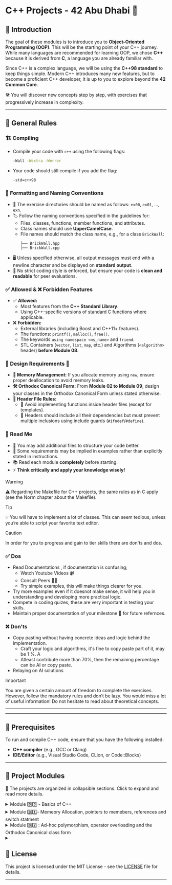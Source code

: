 # C++ Projects - 42 Abu Dhabi 🚀

## 📌 Introduction
The goal of these modules is to introduce you to **Object-Oriented Programming (OOP)**. This will be the starting point of your C++ journey. While many languages are recommended for learning OOP, we chose **C++** because it is derived from **C**, a language you are already familiar with.

Since C++ is a complex language, we will be using the **C++98 standard** to keep things simple. Modern C++ introduces many new features, but to become a proficient C++ developer, it is up to you to explore beyond the **42 Common Core**.

🛠️ You will discover new concepts step by step, with exercises that progressively increase in complexity.

---

## 📜 General Rules

### 🏗️ Compiling
- Compile your code with `c++` using the following flags:
  ```sh
  -Wall -Wextra -Werror
  ```
- Your code should still compile if you add the flag:
  ```sh
  -std=c++98
  ```

### 📁 Formatting and Naming Conventions
- 📂 The exercise directories should be named as follows: `ex00`, `ex01`, ..., `exn`.
- 🏷️ Follow the naming conventions specified in the guidelines for:
  - Files, classes, functions, member functions, and attributes.
  - Class names should use **UpperCamelCase**.
  - File names should match the class name, e.g., for a class `BrickWall`:
    ```
    ├── BrickWall.hpp
    ├── BrickWall.cpp
    ```
- 🖥️ Unless specified otherwise, all output messages must end with a newline character and be displayed on **standard output**.
- 📏 No strict coding style is enforced, but ensure your code is **clean and readable** for peer evaluations.

### ✅ Allowed & ❌ Forbidden Features
- ✅ **Allowed:**
  - Most features from the **C++ Standard Library**.
  - Using C++-specific versions of standard C functions where applicable.
- ❌ **Forbidden:**
  - External libraries (including Boost and C++11+ features).
  - The functions: `printf()`, `malloc()`, `free()`.
  - The keywords `using namespace <ns_name>` and `friend`.
  - STL Containers (`vector`, `list`, `map`, etc.) and Algorithms (`<algorithm>` header) **before Module 08**.

### 🎨 Design Requirements 📔
- **🛑 Memory Management:** If you allocate memory using `new`, ensure proper deallocation to avoid memory leaks.
- **🛠️ Orthodox Canonical Form:** From **Module 02 to Module 09**, design your classes in the Orthodox Canonical Form unless stated otherwise.
- **📄 Header File Rules:**
  - 🚫 Avoid implementing functions inside header files (except for templates).
  - 🛑 Headers should include all their dependencies but must prevent multiple inclusions using include guards (`#ifndef`/`#define`).

### 📖 Read Me
- 📂 You may add additional files to structure your code better.
- 🧐 Some requirements may be implied in examples rather than explicitly stated in instructions.
- 📚 Read each module **completely** before starting.
- ⚡ **Think critically and apply your knowledge wisely!**

> [!WARNING]
> ⚠️  Regarding the Makefile for C++ projects, the same rules as in C apply (see the Norm chapter about the Makefile).

> [!TIP]
> 💡  You will have to implement a lot of classes. This can seem tedious, unless you’re able to script your favorite text editor.


> [!CAUTION]
> In order for you to progress and gain to tier skills there are don'ts and dos.
> ### ✅ Dos
> - Read Documentations , if documentation is confusing;
>   - Watch Youtube Videos 📹
>   - Consult Peers 👨‍🎓
>   - Try simple examples, this will make things clearer for you. 
> - Try more examples even if it doesnot make sense, it will help you in understanding and developing more practical logic.
> - Compete in coding quizes, these are very important in testing your skills.
> - Maintain proper documentation of your milestone 🚀 for future refernces.
> ### ❌ Don'ts
> - Copy pasting without having concrete ideas and logic behind the implementation.
>    - Craft your logic and algorithms, it's fine to copy paste part of it, may be 1 %. A
>    - Atleast contribute more than 70%, then the remaining percentage can be AI or copy paste.
> - Relaying on AI solutions

> [!IMPORTANT]
>  You are given a certain amount of freedom to complete the exercises.
 However, follow the mandatory rules and don’t be lazy. You would
 miss a lot of useful information! Do not hesitate to read about
 theoretical concepts.
---
---

## 🔧 Prerequisites

To run and compile C++ code, ensure that you have the following installed:
- **C++ compiler** (e.g., GCC or Clang)
- **IDE/Editor** (e.g., Visual Studio Code, CLion, or Code::Blocks)

---

## 📂 Project Modules

📌 The projects are organized in collapsible sections. Click to expand and read more details.

<details>
  <summary>
     Module 0️⃣0️⃣ - Basics of C++
  </summary>
  
  **📚 Topics Covered:**
  - Namespaces
  - Classes
  - Memeber Functions
  - Stdio streams
  - Initilization List
  - Static , const and some basic stuff
---
# C++ Basics: Understanding Key Concepts
### 1. **Namespaces in C++**
- **Namespaces** are used to organize code into logical groups to prevent name conflicts, especially in larger programs or libraries.
- By default, C++ code is written in the `global` namespace, but it’s better to use namespaces for larger applications.

#### Syntax:
```cpp
namespace myNamespace {
    int myVariable = 10;
    void myFunction() {
        std::cout << "Hello from myNamespace!" << std::endl;
    }
}
```

- You can access variables or functions inside a namespace by qualifying them with the namespace name:
```cpp
myNamespace::myFunction();
```
- Alternatively, you can use the `using` keyword to avoid qualification:
```cpp
using namespace myNamespace;
myFunction();  // No need for 'myNamespace::'
```

For more details:
- [Namespaces in C++](https://www.geeksforgeeks.org/namespaces-in-cpp/)

---

### 2. **Classes and Objects in C++**
- **Classes** in C++ are user-defined data types that contain data members and member functions. They are the building blocks of object-oriented programming.
- **Objects** are instances of a class.

> When a class is defined, no memory is allocated but when it is instantiated (i.e. an object is created and the memory is allocated)

#### Syntax to define a class:
```cpp
class MyClass {
public:
    int myVariable;
    void myFunction() {
        std::cout << "Hello, World!" << std::endl;
    }
};
```

To create an object of the class:
```cpp
MyClass obj;
obj.myVariable = 5;
obj.myFunction();
```

For more details:
- [Classes & Objects in C++](https://www.geeksforgeeks.org/c-classes-and-objects/)

---

### 3. **Member Functions in C++**
- **Member functions** are functions defined inside a class and are used to manipulate the class’s data members.

#### Example:
 
  #### Example inside
  ```
  class Box {
    public:
      double length; // Length of a box
    // Member function to calculate volume
      double getVolume() {
        return length * breadth * height;
    }
  };
  ```
  #### Example outside
  ```
    class Box {
    public:
      double length; // Length of a box
        
      double getVolume(); // Declaration of member function
  };
  ```
  ```
  double Box::getVolume() {
  return length * breadth * height;
  }
  ```
 > Member function can be defined either inside or outside of the class definition.
  
  - When defined inside class, they are implicitly inline meaning that the ``compiler`` attempts to expand them at the point of call to reduce function call overhead.
For more details:
- [Member Functions in C++](https://www.learncpp.com/cpp-tutorial/member-functions/)

---

### 4. **Stdio Streams in C++**
- **Standard Input and Output** in C++ is handled through streams. The standard streams are:
  - `std::cin` for input
  - `std::cout` for output
  - `std::cerr` for error output
  - `std::clog` for logging output

#### Example:
```cpp
#include <iostream>

int main() {
    int num;
    std::cout << "Enter a number: ";
    std::cin >> num;
    std::cout << "You entered: " << num << std::endl;
    return 0;
}
```

For more details:
- [Standard Streams in C++](https://www.geeksforgeeks.org/standard-streams-cpp/)

---

### 5. **Initialization Lists in C++**
- **Initialization lists** are used in constructors to initialize data members directly before the constructor body executes.

#### Syntax:
```cpp
class Box {
public:
    double length, breadth, height;

    // Constructor with initialization list
    Box(double l, double b, double h) : length(l), breadth(b), height(h) {}
};
```

- Initialization lists are more efficient because they directly initialize members rather than assigning values in the constructor body.

For more details:
- [Constructor Initialization Lists in C++](https://www.geeksforgeeks.org/initialization-list-in-c/)

---

### 6. **Static Members in C++**
- **Static members** are shared by all objects of a class. They belong to the class rather than individual instances.
- Static members are useful for properties or functions that are common to all instances of a class.

#### Example:
```cpp
class MyClass {
public:
    static int count;  // Static member

    MyClass() {
        count++;  // Increment count every time an object is created
    }
};

// Initialization of static member
int MyClass::count = 0;
```

For more details:
- [Static Members in C++](https://www.geeksforgeeks.org/static-members-in-cpp/)

---

### 7. **Const Members in C++**
- **Const members** in C++ are used to make variables or functions read-only. Once a variable is declared `const`, its value cannot be changed after initialization.
- You can also declare `const` member functions, which ensure that they do not modify any member variables of the class.

#### Example:
```cpp
class Box {
public:
    const double length;  // Constant member variable

    // Constructor with initialization list
    Box(double l) : length(l) {}
};
```

#### Const Member Function:
```cpp
class Box {
public:
    double length;

    // Const member function that does not modify class members
    double getLength() const {
        return length;
    }
};
```

For more details:
- [Const in C++](https://www.geeksforgeeks.org/const-keyword-in-cpp/)

---

### 8. **Other Basic Concepts**
- **Pointer Basics**: Pointers are used to store the memory address of variables.
  - Example:
  ```cpp
  int x = 10;
  int *ptr = &x;  // ptr stores the address of x
  ```

- **References**: References are used as an alias for existing variables, making it easier to modify the variable directly.
  - Example:
  ```cpp
  int x = 10;
  int &ref = x;  // ref is a reference to x
  ```

For more details:
- [Pointers in C++](https://www.geeksforgeeks.org/pointers-in-c/)
- [References in C++](https://www.geeksforgeeks.org/references-in-c/)

---

  ### Access Modifiers C++
  - One of the main features of object-oriented programming languages such as C++ is data hiding.
  - Data hiding refers to restricting access to data members of a class. This is to prevent other functions and classes from tampering with the class data.
      - There are three ```Access Modifiers```:
          - Public
              - ```Public``` Keyword is used to create public members (data and functions), the public members are accessible from any part of the program.
            
          - Private
              - ```Private``` Keyword is used to create private members (data and functions), the private members are accessible only within the class.
          - Protected
              - ```Protected``` The protected members can be accessed within the class and from the derived class.
  - Source 👉 [Access Modifiers](https://www.programiz.com/cpp-programming/access-modifiers)
---

## 📝 Summary

| No. | Topic                    | Link                                      |
|-----|--------------------------|-------------------------------------------|
| 1️⃣  | Namespaces in C++         | [Namespaces](https://www.geeksforgeeks.org/namespaces-in-cpp/) |
| 2️⃣  | Classes and Objects       | [Classes & Objects](https://www.geeksforgeeks.org/c-classes-and-objects/) |
| 3️⃣  | Member Functions          | [Member Functions](https://www.learncpp.com/cpp-tutorial/member-functions/) |
| 4️⃣  | Stdio Streams in C++      | [Standard Streams](https://www.geeksforgeeks.org/standard-streams-cpp/) |
| 5️⃣  | Initialization Lists      | [Initialization Lists](https://www.geeksforgeeks.org/initialization-list-in-c/) |
| 6️⃣  | Static Members            | [Static Members](https://www.geeksforgeeks.org/static-members-in-cpp/) |
| 7️⃣  | Const Members             | [Const in C++](https://www.geeksforgeeks.org/const-keyword-in-cpp/) |
| 8️⃣  | Pointers and References   | [Pointers](https://www.geeksforgeeks.org/pointers-in-c/) |





  **📝 Exercises:**
  - Exercise 00: Megaphone
![Screenshot_12-3-2025_64915_cdn intra 42 fr](https://github.com/user-attachments/assets/1db8e78a-2e86-478d-bad7-8d0122d85f45)
### Logic Flowchart
![CPP Documentatio](https://github.com/user-attachments/assets/e7324249-4f8a-4393-add2-3b5c8a491c77)

---

## 🧑‍💻 Usage
- [x] **Step 1:** Git clone
``` https://github.com/pamone74/CPP-Projects```
- [x] **Step 2:** Run
```cd ex00```
- [x] **Step 3:** Run
```Makefile```
- [x] **Step 4:** Run
```./megaphone```
  
</details>

<details>
  <summary>Module 0️⃣1️⃣- Memeory Allocation, pointers to memebers, references and switch statment</summary>
  
  **📚 Topics Covered:**
  - Memory Allocation
  - Pointers to Member
  - References & Switch Statements
---
## Table of Contents
- [Memory Allocation](#Memory-Allocation)
  - [Heap Memory in C++](#Heap-Memory-In-C++)
    - [Key Points](#key-points)
    - [Syntax](#syntax)
  - [Static Memory Allocation](#static-memory-allocation)
- [Pointers to Member Functions](#pointers-to-member-functions)
  - [Definition](#definition)
  - [Syntax](#syntax)
  - [Example Usage](#example-usage)
- [References in C++](#references-in-c)
  - [Definition](#definition-1)
  - [Examples](#examples)
- [Switch Statements in C++](#switch-statements-in-c)
  - [Definition](#definition-2)
  - [Syntax](#syntax-1)
  - [Example Usage](#example-usage-1)
- [Sources](#sources)

## Memory Allocation
Memory allocation in C++ refers to the process of reserving memory space for variables, objects, and data structures. There are two primary types of memory allocation:
- Heap and Stack
### Heap Memory in C++

Heap allocation is used for **dynamic memory** that needs to be manually managed by the programmer. This memory is allocated during the program's runtime and must be freed manually.

### Key Points:
- The **heap** is more **flexible** than the stack, as it allows you to allocate memory dynamically at runtime.
- However, if the memory is not freed properly, it can cause **memory leaks**.
- Memory in the heap persists until it is explicitly freed using `delete`.

### Syntax:

- **Allocate memory on the heap** using `new`.
- **Free memory** using `delete`.

### Syntax Example:
```cpp
// Allocating memory on the heap
Obj* obj = new Obj;  // Allocates memory for Obj on the heap

// Freeing memory
delete obj;  // Frees the memory allocated for Obj
``` 
   
---
### Static Memory Allocation
- Memory is allocated at compile time.
- The size is fixed and determined before program execution.
- Variables declared inside functions and global/static variables use static memory allocation.
  
### Example

In the given example, when `main()` executes, memory is allocated for the global variable `name`, which stores the return value of the `ReturnString()` function. This function takes a string as a parameter, and in this case, it receives the return value of the `Name()` function, which returns the string `"Pamone"`.  


![image](https://github.com/user-attachments/assets/4d185c6a-886f-42c3-baae-82ed77496268)


### **Step-by-Step Execution of the Program**

#### **Step 1: Memory Allocation for Global Variable**  
- The global variable `name` is declared but uninitialized at the start.  

#### **Step 2: `main()` Function Execution Begins**  
- The program enters the `main()` function.

#### **Step 3: Calling `ReturnString(Name())`**  
- `ReturnString(Name())` is evaluated.  
- To do this, the program must first execute `Name()`.

#### **Step 4: Execution of `Name()`**  
- The function `Name()` is called.  
- It simply returns the string `"Pamone"`.  
- Execution of `Name()` ends, and control goes back to `ReturnString()`.

#### **Step 5: Execution of `ReturnString()`**  
- `ReturnString()` receives `"Pamone"` as an argument.  
- It returns the same string `"Pamone"`.  
- Execution of `ReturnString()` ends.

#### **Step 6: Assigning the Returned Value to `name`**  
- The global variable `name` is now assigned `"Pamone"`.

#### **Step 7: Printing the Value**  
- `std::cout << name << std::endl;` prints `"Pamone"` to the console.

#### **Step 8: Program Ends**  
- `return 0;` is executed, and the program terminates successfully.

---

### **Final Output:**  
```
Pamone
```

---
## **Pointers to Member Functions**

### **Definition**
A **pointer to a member function** allows calling a class method dynamically at runtime, without knowing which function will be executed beforehand.

### **Syntax**
```cpp
typedef void (ClassName::*PointerType)();
```
- `ClassName::*PointerType` → Pointer to a member function of `ClassName`.
- `void (...)` → The function returns `void` and takes no parameters.

### **Example Usage**
```cpp
#include <iostream>

class Harl {
public:
    void debug() { std::cout << "Debugging...\n"; }
    void info() { std::cout << "Information...\n"; }
};

typedef void (Harl::*HarlMemFn)();

int main() {
    Harl h;
    HarlMemFn func = &Harl::info; // Pointer to member function
    (h.*func)(); // Call the function dynamically
    return 0;
}
```
**Output:**
```
Information...
```

---

## **References in C++**

### **Definition**
A reference is an alias for an existing variable. It provides an alternative name for a variable without creating a copy.

### **Examples**
#### **Basic Reference Usage**
```cpp
#include <iostream>

int main() {
    int x = 10;
    int &ref = x; // ref is a reference to x
    ref = 20;     // Modifies x
    std::cout << "x: " << x << std::endl; // Output: x: 20
    return 0;
}
```

#### **Reference as Function Parameter**
```cpp
#include <iostream>

void modify(int &ref) {
    ref += 10;
}

int main() {
    int num = 5;
    modify(num);
    std::cout << "Modified num: " << num << std::endl; // Output: Modified num: 15
    return 0;
}
```

---

## **Switch Statements in C++**

### **Definition**
A `switch` statement is used for multi-way branching based on an integer or character expression.

### **Syntax**
```cpp
switch(expression) {
    case value1:
        // Code to execute if expression == value1
        break;
    case value2:
        // Code to execute if expression == value2
        break;
    default:
        // Code to execute if no case matches
}
```

### **Example Usage**
```cpp
#include <iostream>

int main() {
    int choice = 2;
    switch (choice) {
        case 1:
            std::cout << "You chose option 1." << std::endl;
            break;
        case 2:
            std::cout << "You chose option 2." << std::endl;
            break;
        default:
            std::cout << "Invalid choice." << std::endl;
    }
    return 0;
}
```

**Output:**
```
You chose option 2.
```

---

## **Sources**
1. **C++ Reference** - [cppreference.com](https://en.cppreference.com/)
2. **GeeksforGeeks - C++ Pointers to Member Functions** - [geeksforgeeks.org](https://www.geeksforgeeks.org/)
3. **cplusplus.com - C++ References** - [cplusplus.com](https://www.cplusplus.com/doc/tutorial/references/)
4. **C++ Switch Statements** - [cplusplus.com](https://www.cplusplus.com/doc/tutorial/control/)
5. [Stack vs Heap Memory Allocation](https://www.geeksforgeeks.org/stack-vs-heap-memory-allocation/)
6. [new and delete Operators in C++ For Dynamic Memory](https://www.geeksforgeeks.org/new-and-delete-operators-in-cpp-for-dynamic-memory/)

---
### **📌 Notes:**
- Pointers to member functions are useful in event handling and dynamic method invocation.
- References avoid unnecessary copying of data, improving performance.
- `switch` statements are best used when dealing with multiple discrete values.

## 📝 Summary

| No. | Topic                    | Link                                      |
|-----|--------------------------|-------------------------------------------|
| 1️⃣  | Pointers and References  | [Pointers](https://www.geeksforgeeks.org/pointers-in-c/) |
| 2️⃣  | Pointers to Member Functions|[Pointers to Member Function](https://www.geeksforgeeks.org/) |
| 3️⃣  | C++ References           | [Refernces](https://www.cplusplus.com/doc/tutorial/references/) |
| 4️⃣  | C++ Switch Statements | [Switch Statement](https://www.cplusplus.com/doc/tutorial/control/) |
| 5️⃣  | Stack vs Heap Memory Allocation | [Stack vs Heap Memory Allocation](https://www.geeksforgeeks.org/stack-vs-heap-memory-allocation/)|
| 6️⃣  | Dynamic Memory - Heap |  [new and delete Operators in C++ For Dynamic Memory](https://www.geeksforgeeks.org/new-and-delete-operators-in-cpp-for-dynamic-memory/)|


</details>

<details>

  <summary>Module 0️⃣2️⃣ :  Ad-hoc polymorphism, operator overloading and the Orthodox Canonical class form</summary>

## **📚 Topics Covered:**  
- [Ad-hoc Polymorphism](#ad-hoc-polymorphism)  
- [Operator Overloading](#operator-overloading)  
- [The Orthodox Canonical Class Form](#the-orthodox-canonical-class-form)  

---

## **📌 Ad-hoc Polymorphism**  
### **Definition**  
Ad-hoc polymorphism allows functions or operators to work with different types of data through **function overloading** or **operator overloading**.  

### **Example: Function Overloading**  
```cpp
#include <iostream>

class Printer {
public:
    void print(int x) { std::cout << "Integer: " << x << std::endl; }
    void print(double x) { std::cout << "Double: " << x << std::endl; }
    void print(std::string x) { std::cout << "String: " << x << std::endl; }
};

int main() {
    Printer p;
    p.print(10);
    p.print(3.14);
    p.print("Hello");
    return 0;
}
```
### **Output:**  
```
Integer: 10  
Double: 3.14  
String: Hello  
```

---

## **📌 Operator Overloading**  
### **Definition**  
Operator overloading allows custom behavior for standard operators (`+`, `-`, `*`, `==`, etc.) when used with user-defined classes.  

### **Example: Overloading the `+` Operator**  
```cpp
#include <iostream>

class Vector {
public:
    int x, y;
    Vector(int a, int b) : x(a), y(b) {}

    Vector operator+(const Vector& other) {
        return Vector(x + other.x, y + other.y);
    }

    void display() { std::cout << "(" << x << ", " << y << ")" << std::endl; }
};

int main() {
    Vector v1(1, 2), v2(3, 4);
    Vector v3 = v1 + v2; // Calls overloaded operator+
    v3.display();
    return 0;
}
```
### **Output:**  
```
(4, 6)
```

---

## **📌 The Orthodox Canonical Class Form**  
### **Definition**  
The **Orthodox Canonical Class Form** (OCCF) ensures that a class follows a proper structure with the **four key special member functions**:  
1. **Default Constructor** (`ClassName()`)  
2. **Copy Constructor** (`ClassName(const ClassName&)`)  
3. **Copy Assignment Operator** (`ClassName& operator=(const ClassName&)`)  
4. **Destructor** (`~ClassName()`)  

### **Example: Implementing OCCF**  
```cpp
#include <iostream>

class Sample {
private:
    int* data;
public:
    Sample() : data(new int(0)) {} // Default Constructor

    Sample(const Sample& other) : data(new int(*other.data)) {} // Copy Constructor

    Sample& operator=(const Sample& other) { // Copy Assignment
        if (this != &other) {
            *data = *other.data;
        }
        return *this;
    }

    ~Sample() { delete data; } // Destructor

    void setData(int val) { *data = val; }
    int getData() const { return *data; }
};

int main() {
    Sample a;
    a.setData(10);

    Sample b = a; // Copy Constructor
    Sample c;
    c = a; // Copy Assignment Operator

    std::cout << "a: " << a.getData() << ", b: " << b.getData() << ", c: " << c.getData() << std::endl;
    return 0;
}
```
### **Output:**  
```
a: 10, b: 10, c: 10
```

---

## **📌 Sources**  
1. [C++ Operator Overloading (cppreference)](https://en.cppreference.com/w/cpp/language/operators)  
2. [GeeksforGeeks - Function Overloading](https://www.geeksforgeeks.org/function-overloading-c/)  
3. [C++ Orthodox Canonical Form](https://isocpp.org/wiki/faq/ctors#canonical-form)  

---

</details>
<details>
  <summary>
    
  </summary>
</details>

## 📄 License

This project is licensed under the MIT License - see the [LICENSE](LICENSE) file for details.

---

